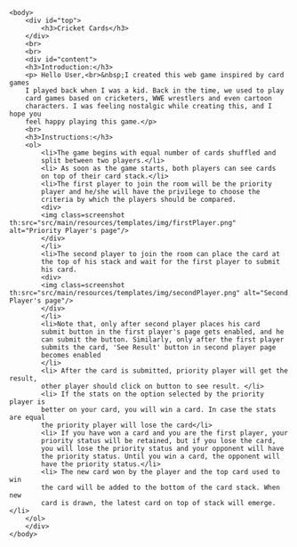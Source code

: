 <html>
	<head> 
		<title> Instructions </title>
		<link rel="stylesheet" th:href="src/main/resources/static/css/main.css" />
	</head>
	
	<body>
		<div id="top">
			<h3>Cricket Cards</h3>
		</div>
		<br>
		<br>
		<div id="content">
		<h3>Introduction:</h3>
		<p> Hello User,<br>&nbsp;I created this web game inspired by card games 
		I played back when I was a kid. Back in the time, we used to play 
		card games based on cricketers, WWE wrestlers and even cartoon 
		characters. I was feeling nostalgic while creating this, and I hope you 
		feel happy playing this game.</p>
		<br>
		<h3>Instructions:</h3>
		<ol>
			<li>The game begins with equal number of cards shuffled and 
			split between two players.</li>
			<li> As soon as the game starts, both players can see cards 
			on top of their card stack.</li>
			<li>The first player to join the room will be the priority 
			player and he/she will have the privilege to choose the 
			criteria by which the players should be compared.
			<div>
			<img class=screenshot th:src="src/main/resources/templates/img/firstPlayer.png" alt="Priority Player's page"/>
			</div>
			</li>
			<li>The second player to join the room can place the card at
			the top of his stack and wait for the first player to submit
			his card.
			<div>
			<img class=screenshot th:src="src/main/resources/templates/img/secondPlayer.png" alt="Second Player's page"/>
			</div>
			</li>
			<li>Note that, only after second player places his card 
			submit button in the first player's page gets enabled, and he 
			can submit the button. Similarly, only after the first player 
			submits the card, 'See Result' button in second player page 
			becomes enabled
			</li>
			<li> After the card is submitted, priority player will get the result, 
			other player should click on button to see result. </li>
			<li> If the stats on the option selected by the priority player is 
			better on your card, you will win a card. In case the stats are equal 
			the priority player will lose the card</li>
			<li> If you have won a card and you are the first player, your 
			priority status will be retained, but if you lose the card, 
			you will lose the priority status and your opponent will have 
			the priority status. Until you win a card, the opponent will 
			have the priority status.</li>
			<li> The new card won by the player and the top card used to win 
			the card will be added to the bottom of the card stack. When new 
			card is drawn, the latest card on top of stack will emerge.</li>
		</ol>	
		</div>
	</body>
</html>
